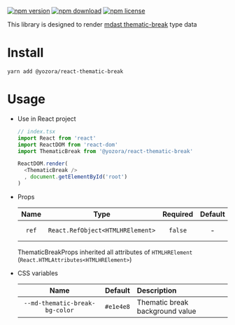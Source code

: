 [![npm version](https://img.shields.io/npm/v/@yozora/react-thematic-break.svg)](https://www.npmjs.com/package/@yozora/react-thematic-break)
[![npm download](https://img.shields.io/npm/dm/@yozora/react-thematic-break.svg)](https://www.npmjs.com/package/@yozora/react-thematic-break)
[![npm license](https://img.shields.io/npm/l/@yozora/react-thematic-break.svg)](https://www.npmjs.com/package/@yozora/react-thematic-break)


This library is designed to render [mdast thematic-break][] type data


# Install

  ```shell
  yarn add @yozora/react-thematic-break
  ```

# Usage
  * Use in React project

    ```typescript
    // index.tsx
    import React from 'react'
    import ReactDOM from 'react-dom'
    import ThematicBreak from '@yozora/react-thematic-break'

    ReactDOM.render(
      <ThematicBreak />
      , document.getElementById('root')
    )
    ```

  * Props

     Name     | Type                              | Required  | Default | Description
    :--------:|:---------------------------------:|:---------:|:-------:|:-------------
     `ref`    | `React.RefObject<HTMLHRElement>`  | `false`   | -       | Forwarded ref callback

    ThematicBreakProps inherited all attributes of `HTMLHRElement` (`React.HTMLAttributes<HTMLHRElement>`)

  * CSS variables

     Name                            | Default   |  Description
    :-------------------------------:|:---------:|:-----------------------
     `--md-thematic-break-bg-color`  | `#e1e4e8` | Thematic break background value

[mdast thematic-break]: https://github.com/syntax-tree/mdast#thematicbreak
